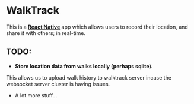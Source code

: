 # WalkTrack

This is a [**React Native**](https://reactnative.dev) app which allows users to record their location, and share it with others; in real-time.

## TODO:

- **Store location data from walks locally (perhaps sqlite).**

This allows us to upload walk history to walktrack server incase the websocket server cluster is having issues.

- A lot more stuff...
